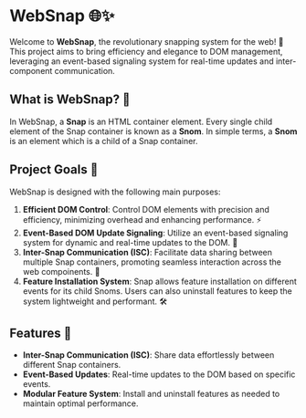 # WebSnap 🌐✨

Welcome to **WebSnap**, the revolutionary snapping system for the web! 🚀 This project aims to bring efficiency and elegance to DOM management, leveraging an event-based signaling system for real-time updates and inter-component communication.

## What is WebSnap? 🤔

In WebSnap, a **Snap** is an HTML container element. Every single child element of the Snap container is known as a **Snom**. In simple terms, a **Snom** is an element which is a child of a Snap container.

## Project Goals 🎯

WebSnap is designed with the following main purposes:

1. **Efficient DOM Control**: Control DOM elements with precision and efficiency, minimizing overhead and enhancing performance. ⚡️
2. **Event-Based DOM Update Signaling**: Utilize an event-based signaling system for dynamic and real-time updates to the DOM. 🔄
3. **Inter-Snap Communication (ISC)**: Facilitate data sharing between multiple Snap containers, promoting seamless interaction across the web compoinents. 🔗
4. **Feature Installation System**: Snap allows feature installation on different events for its child Snoms. Users can also uninstall features to keep the system lightweight and performant. 🛠️

## Features 🌟

- **Inter-Snap Communication (ISC)**: Share data effortlessly between different Snap containers.
- **Event-Based Updates**: Real-time updates to the DOM based on specific events.
- **Modular Feature System**: Install and uninstall features as needed to maintain optimal performance.
